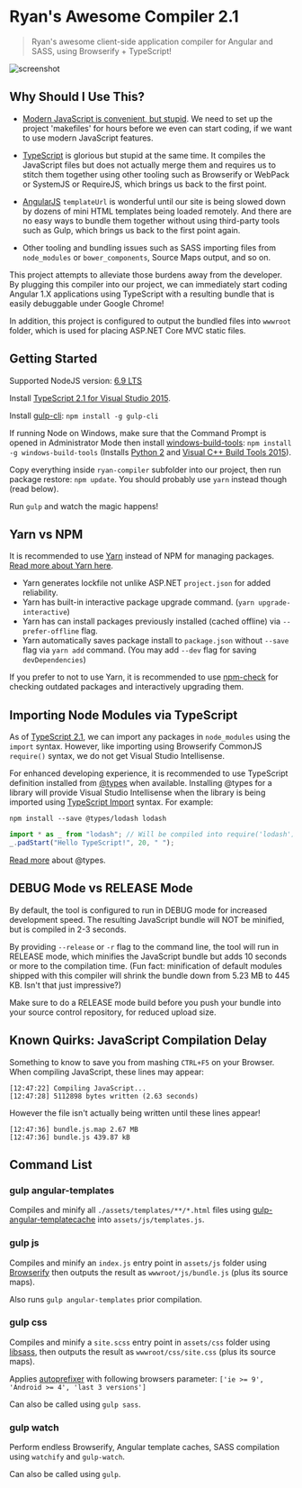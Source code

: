 # Ryan's Awesome Compiler 2.1

> Ryan's awesome client-side application compiler for Angular and SASS, using Browserify + TypeScript!

![screenshot](https://raw.githubusercontent.com/ryanelian/ryan-compiler/master/screenshot.PNG)

## Why Should I Use This?

- [Modern JavaScript is convenient, but stupid](https://hackernoon.com/how-it-feels-to-learn-javascript-in-2016-d3a717dd577f#.wm43f7wca). We need to set up the project 'makefiles' for hours before we even can start coding, if we want to use modern JavaScript features.

- [TypeScript](https://www.typescriptlang.org/) is glorious but stupid at the same time. It compiles the JavaScript files but does not actually merge them and requires us to stitch them together using other tooling such as Browserify or WebPack or SystemJS or RequireJS, which brings us back to the first point.

- [AngularJS](https://angularjs.org/) `templateUrl` is wonderful until our site is being slowed down by dozens of mini HTML templates being loaded remotely. And there are no easy ways to bundle them together without using third-party tools such as Gulp, which brings us back to the first point again.

- Other tooling and bundling issues such as SASS importing files from `node_modules` or `bower_components`, Source Maps output, and so on.

This project attempts to alleviate those burdens away from the developer. By plugging this compiler into our project, we can immediately start coding Angular 1.X applications using TypeScript with a resulting bundle that is easily debuggable under Google Chrome!

In addition, this project is configured to output the bundled files into `wwwroot` folder, which is used for placing ASP.NET Core MVC static files.

## Getting Started

Supported NodeJS version: [6.9 LTS](https://nodejs.org/en/download/)

Install [TypeScript 2.1 for Visual Studio 2015](https://blogs.msdn.microsoft.com/typescript/2016/12/07/announcing-typescript-2-1/).

Install [gulp-cli](https://github.com/gulpjs/gulp/blob/master/docs/getting-started.md): `npm install -g gulp-cli`

If running Node on Windows, make sure that the Command Prompt is opened in Administrator Mode then install [windows-build-tools](https://www.npmjs.com/package/windows-build-tools): `npm install -g windows-build-tools` (Installs [Python 2](https://www.python.org/downloads/) and [Visual C++ Build Tools 2015](http://landinghub.visualstudio.com/visual-cpp-build-tools)).

Copy everything inside `ryan-compiler` subfolder into our project, then run package restore: `npm update`. You should probably use `yarn` instead though (read below).

Run `gulp` and watch the magic happens!

## Yarn vs NPM

It is recommended to use [Yarn](https://yarnpkg.com/) instead of NPM for managing packages. [Read more about Yarn here](https://code.facebook.com/posts/1840075619545360).

- Yarn generates lockfile not unlike ASP.NET `project.json` for added reliability.
- Yarn has built-in interactive package upgrade command. (`yarn upgrade-interactive`)
- Yarn has can install packages previously installed (cached offline) via `--prefer-offline` flag.
- Yarn automatically saves package install to `package.json` without `--save` flag via `yarn add` command. (You may add `--dev` flag for saving `devDependencies`)  

If you prefer to not to use Yarn, it is recommended to use [npm-check](https://www.npmjs.com/package/npm-check) for checking outdated packages and interactively upgrading them.

## Importing Node Modules via TypeScript

As of [TypeScript 2.1](https://blogs.msdn.microsoft.com/typescript/2016/12/07/announcing-typescript-2-1/), we can import any packages in `node_modules` using the `import` syntax. However, like importing using Browserify CommonJS `require()` syntax, we do not get Visual Studio Intellisense.

For enhanced developing experience, it is recommended to use TypeScript definition installed from [@types](http://microsoft.github.io/TypeSearch/) when available. Installing @types for a library will provide Visual Studio Intellisense when the library is being imported using [TypeScript Import](https://www.typescriptlang.org/docs/handbook/modules.html) syntax. For example:

`npm install --save @types/lodash lodash`

```typescript
import * as _ from "lodash"; // Will be compiled into require('lodash') and then resolved by Browserify.
_.padStart("Hello TypeScript!", 20, " ");
```

[Read more](https://blogs.msdn.microsoft.com/typescript/2016/06/15/the-future-of-declaration-files/) about @types.

## DEBUG Mode vs RELEASE Mode

By default, the tool is configured to run in DEBUG mode for increased development speed. The resulting JavaScript bundle will NOT be minified, but is compiled in 2-3 seconds.

By providing `--release` or `-r` flag to the command line, the tool will run in RELEASE mode, which minifies the JavaScript bundle but adds 10 seconds or more to the compilation time. 
(Fun fact: minification of default modules shipped with this compiler will shrink the bundle down from 5.23 MB to 445 KB. Isn't that just impressive?)

Make sure to do a RELEASE mode build before you push your bundle into your source control repository, for reduced upload size. 

## Known Quirks: JavaScript Compilation Delay

Something to know to save you from mashing `CTRL+F5` on your Browser. When compiling JavaScript, these lines may appear:

```
[12:47:22] Compiling JavaScript...
[12:47:28] 5112898 bytes written (2.63 seconds)
```

However the file isn't actually being written until these lines appear!

```
[12:47:36] bundle.js.map 2.67 MB
[12:47:36] bundle.js 439.87 kB
```

## Command List

### gulp angular-templates

Compiles and minify all `./assets/templates/**/*.html` files using [gulp-angular-templatecache](https://github.com/miickel/gulp-angular-templatecache) into `assets/js/templates.js`.

### gulp js

Compiles and minify an `index.js` entry point in `assets/js` folder using [Browserify](https://github.com/substack/node-browserify) then outputs the result as `wwwroot/js/bundle.js` (plus its source maps).

Also runs `gulp angular-templates` prior compilation.

### gulp css

Compiles and minify a `site.scss` entry point in `assets/css` folder using [libsass](https://github.com/sass/libsass), then outputs the result as `wwwroot/css/site.css` (plus its source maps).

Applies [autoprefixer](https://github.com/postcss/autoprefixer) with following browsers parameter: `['ie >= 9', 'Android >= 4', 'last 3 versions']`

Can also be called using `gulp sass`.

### gulp watch

Perform endless Browserify, Angular template caches, SASS compilation using `watchify` and `gulp-watch`.

Can also be called using `gulp`.
